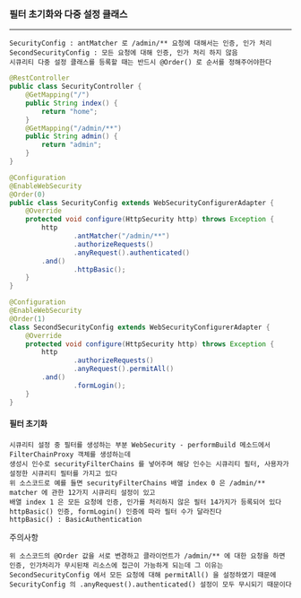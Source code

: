 ### 필터 초기화와 다중 설정 클래스

---

    SecurityConfig : antMatcher 로 /admin/** 요청에 대해서는 인증, 인가 처리
    SecondSecurityConfig : 모든 요청에 대해 인증, 인가 처리 하지 않음
    시큐리티 다중 설정 클래스를 등록할 때는 반드시 @Order() 로 순서를 정해주어야한다  

```java
@RestController
public class SecurityController {
    @GetMapping("/")
    public String index() {
        return "home";
    }
    @GetMapping("/admin/**")
    public String admin() {
        return "admin";
    }
}

@Configuration
@EnableWebSecurity
@Order(0)
public class SecurityConfig extends WebSecurityConfigurerAdapter {
    @Override
    protected void configure(HttpSecurity http) throws Exception {
        http
                .antMatcher("/admin/**")
                .authorizeRequests()
                .anyRequest().authenticated()
        .and()
                .httpBasic();
    }
}

@Configuration
@EnableWebSecurity
@Order(1)
class SecondSecurityConfig extends WebSecurityConfigurerAdapter {
    @Override
    protected void configure(HttpSecurity http) throws Exception {
        http
                .authorizeRequests()
                .anyRequest().permitAll()
        .and()
                .formLogin();
    }
}
```

#### 필터 초기화

    시큐리티 설정 중 필터를 생성하는 부분 WebSecurity - performBuild 메소드에서 FilterChainProxy 객체를 생성하는데
    생성시 인수로 securityFilterChains 를 넣어주며 해당 인수는 시큐리티 필터, 사용자가 설정한 시큐리티 필터를 가지고 있다
    위 소스코드로 예를 들면 securityFilterChains 배열 index 0 은 /admin/** matcher 에 관한 12가지 시큐리티 설정이 있고
    배열 index 1 은 모든 요청에 인증, 인가를 처리하지 않은 필터 14가지가 등록되어 있다
    httpBasic() 인증, formLogin() 인증에 따라 필터 수가 달라진다
    httpBasic() : BasicAuthentication

주의사항

    위 소스코드의 @Order 값을 서로 변경하고 클라이언트가 /admin/** 에 대한 요청을 하면
    인증, 인가처리가 무시된채 리소스에 접근이 가능하게 되는데 그 이유는
    SecondSecurityConfig 에서 모든 요청에 대해 permitAll() 을 설정하였기 때문에
    SecurityConfig 의 .anyRequest().authenticated() 설정이 모두 무시되기 때문이다
